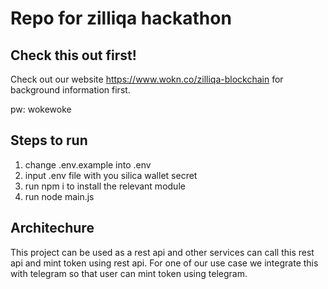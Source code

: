 # Repo for zilliqa hackathon

## Check this out first!
Check out our website https://www.wokn.co/zilliqa-blockchain for background information first.

pw: wokewoke

## Steps to run

1. change .env.example into .env
2. input .env file with you silica wallet secret
3. run npm i to install the relevant module
4. run node main.js

## Architechure

This project can be used as a rest api and other services can call this rest api and mint token using rest api. For one of our use case we integrate this with telegram so that user can mint token using telegram.

